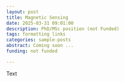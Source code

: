 ```yaml
---
layout: post
title: Magnetic Sensing
date: 2025-03-31 09:01:00
description: PhD/MSc position (not Funded)
tags: formatting links
categories: sample-posts
abstract: Coming soon ...
funding: not funded

---
```

Text
